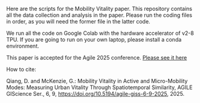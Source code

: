  Here are the scripts for the Mobility Vitality paper. This repository contains all the data collection and analysis in the paper. Please run the coding files in order, as you will need the former file in the latter code.

 We run all the code on Google Colab with the hardware accelerator of v2-8 TPU. If you are going to run on your own laptop, please install a conda environment.

 This paper is accepted for the Agile 2025 conference. 
 [Please see it here](https://agile-giss.copernicus.org/articles/6/9/2025/agile-giss-6-9-2025.html)

 How to cite: 
 
 Qiang, D. and McKenzie, G.: Mobility Vitality in Active and Micro-Mobility Modes: Measuring Urban Vitality Through Spatiotemporal Similarity, AGILE GIScience Ser., 6, 9, https://doi.org/10.5194/agile-giss-6-9-2025, 2025.
